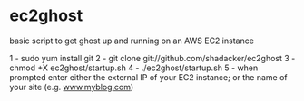 # ec2ghost
basic script to get ghost up and running on an AWS EC2 instance

1 - sudo yum install git
2 - git clone git://github.com/shadacker/ec2ghost
3 - chmod +X ec2ghost/startup.sh
4 - ./ec2ghost/startup.sh
5 - when prompted enter either the external IP of your EC2 instance; or the name of your site (e.g. www.myblog.com)



